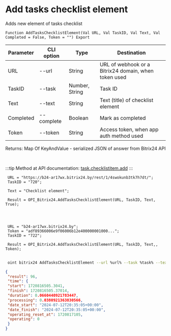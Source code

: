 ﻿---
sidebar_position: 1
---

# Add tasks checklist element
 Adds new element of tasks checklist



`Function AddTasksChecklistElement(Val URL, Val TaskID, Val Text, Val Completed = False, Token = "") Export`

 | Parameter | CLI option | Type | Destination |
 |-|-|-|-|
 | URL | --url | String | URL of webhook or a Bitrix24 domain, when token used |
 | TaskID | --task | Number, String | Task ID |
 | Text | --text | String | Text (title) of checklist element |
 | Completed | --complete | Boolean | Mark as completed |
 | Token | --token | String | Access token, when app auth method used |

 
 Returns: Map Of KeyAndValue - serialized JSON of answer from Bitrix24 API

<br/>

:::tip
Method at API documentation: [task.checklistitem.add](https://dev.1c-bitrix.ru/rest_help/tasks/task/checklistitem/add.php)
:::
<br/>


```bsl title="Code example"
 URL = "https://b24-ar17wx.bitrix24.by/rest/1/4swokunb3tk7h7dt/";
 TaskID = "720";
 
 Text = "Checklist element";
 
 Result = OPI_Bitrix24.AddTasksChecklistElement(URL, TaskID, Text, True);
 
 
 
 
 URL = "b24-ar17wx.bitrix24.by";
 Token = "adf89366006e9f06006b12e400000001000...";
 TaskID = "722";
 
 Result = OPI_Bitrix24.AddTasksChecklistElement(URL, TaskID, Text,, Token);
```
	


```sh title="CLI command example"
 
 oint bitrix24 AddTasksChecklistElement --url %url% --task %task% --text %text% --complete %complete% --token %token%

```

```json title="Result"
{
 "result": 96,
 "time": {
 "start": 1720816505.3041,
 "finish": 1720816505.37014,
 "duration": 0.0660440921783447,
 "processing": 0.0380921363830566,
 "date_start": "2024-07-12T20:35:05+00:00",
 "date_finish": "2024-07-12T20:35:05+00:00",
 "operating_reset_at": 1720817105,
 "operating": 0
 }
}
```
